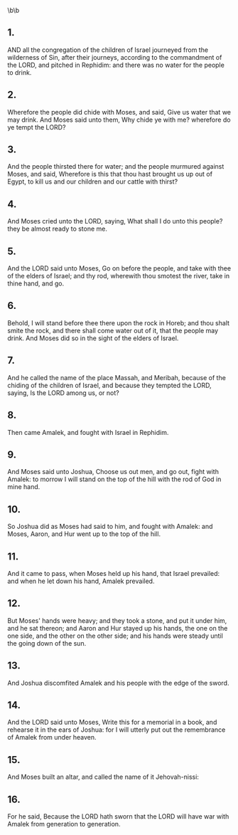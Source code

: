 \b\b
## 1.
AND all the congregation of the children of Israel journeyed from the wilderness of Sin, after their journeys, according to the commandment of the LORD, and pitched in Rephidim: and there was no water for the people to drink.
## 2.
Wherefore the people did chide with Moses, and said, Give us water that we may drink.  And Moses said unto them, Why chide ye with me?  wherefore do ye tempt the LORD?
## 3.
And the people thirsted there for water; and the people murmured against Moses, and said, Wherefore is this that thou hast brought us up out of Egypt, to kill us and our children and our cattle with thirst?
## 4.
And Moses cried unto the LORD, saying, What shall I do unto this people?  they be almost ready to stone me.
## 5.
And the LORD said unto Moses, Go on before the people, and take with thee of the elders of Israel; and thy rod, wherewith thou smotest the river, take in thine hand, and go.
## 6.
Behold, I will stand before thee there upon the rock in Horeb; and thou shalt smite the rock, and there shall come water out of it, that the people may drink.  And Moses did so in the sight of the elders of Israel.
## 7.
And he called the name of the place Massah, and Meribah, because of the chiding of the children of Israel, and because they tempted the LORD, saying, Is the LORD among us, or not?
## 8.
Then came Amalek, and fought with Israel in Rephidim.
## 9.
And Moses said unto Joshua, Choose us out men, and go out, fight with Amalek: to morrow I will stand on the top of the hill with the rod of God in mine hand.
## 10.
So Joshua did as Moses had said to him, and fought with Amalek: and Moses, Aaron, and Hur went up to the top of the hill.
## 11.
And it came to pass, when Moses held up his hand, that Israel prevailed: and when he let down his hand, Amalek prevailed.
## 12.
But Moses' hands were heavy; and they took a stone, and put it under him, and he sat thereon; and Aaron and Hur stayed up his hands, the one on the one side, and the other on the other side; and his hands were steady until the going down of the sun.
## 13.
And Joshua discomfited Amalek and his people with the edge of the sword.
## 14.
And the LORD said unto Moses, Write this for a memorial in a book, and rehearse it in the ears of Joshua: for I will utterly put out the remembrance of Amalek from under heaven.
## 15.
And Moses built an altar, and called the name of it Jehovah-nissi:
## 16.
For he said, Because the LORD hath sworn that the LORD will have war with Amalek from generation to generation.
